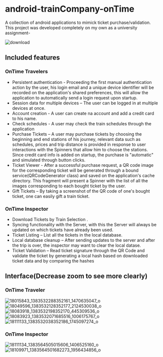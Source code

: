 # android-trainCompany-onTime
A collection of android applications to mimick ticket purchase/validation. This project was developed completely on my own as a university assignment-


![download](https://cloud.githubusercontent.com/assets/9083330/25300786/8c6b1754-270f-11e7-96cf-94e44fa2f4d7.png)

## Included features 
 
### OnTime Travelers 
 
* Persistent authentication - Proceeding the first manual authentication action by the user, his login email and a unique device identifier will be recorded on the application's shared preferences, this will allow the application to automatically send a login request upon startup. 
* Session data for multiple devices – The user can be logged in at multiple devices at once. 
* Account creation - A user can create na account and add a credit card to his name. 
* Check schedules - A user may check the train schedules through the application 
* Purchase Tickets – A user may purchase tickets by choosing the beginning and end stations of his journey, relevant data such as schedules, prices and trip distance is provided in response to user interactions with the Spinners that allow him to choose the stations. Since credit card info is added on startup, the purchase is "automatic" and simulated through button clicks. 
* Ticket Viewer - After a successful purchase request, a QR code image for the corresponding ticket will be generated through a bound service(QRCodeGenerator class) and saved on the application's cache directory. This fragment will present a Spinner with the list of all the images corresponding to each bought ticket by the user. 
* Gift Tickets – By taking a screenshot of the QR code of one's bought ticket, one can easily gift a train ticket. 
 
### OnTime Inspector 
 
* Download Tickets by Train Selection . 
* Syncing functionality with the Server, with this the Server will always be updated on which tickets have already been used. 
* Ticket Listing – List all the tickets in the local database. 
* Local database cleanup – After sending updates to the server and after the trip is over, the inspector may want to clear the local datase. 
* Ticket Validation – Read ticket signature through the QR Code and validate the ticket by generating a local hash based on downloaded ticket data and by comparing the hashes

## Interface(Decrease zoom to see more clearly)

### OnTime Traveler
![18015843_1383532288352161_1470635047_o](https://cloud.githubusercontent.com/assets/9083330/25300843/7948d020-2710-11e7-9462-80284a19ee3c.png)
![18049596_1383532128352177_2124530038_o](https://cloud.githubusercontent.com/assets/9083330/25300844/794988f8-2710-11e7-9acf-5599ccad7971.png)
![18083918_1383532198352170_445309536_o](https://cloud.githubusercontent.com/assets/9083330/25300838/7922d424-2710-11e7-9519-988f42043f4d.png)
![18083923_1383532071685516_1006175767_o](https://cloud.githubusercontent.com/assets/9083330/25300839/79271688-2710-11e7-8447-7dbb49865132.png)
![18111133_1383532038352186_1745097274_o](https://cloud.githubusercontent.com/assets/9083330/25300841/792d3d4c-2710-11e7-949f-fb6dce7fd525.png)

### OnTime Inspector
![18111134_1383564505015606_1406525160_o](https://cloud.githubusercontent.com/assets/9083330/25300842/7932903a-2710-11e7-9acd-18cd0c93c6b9.png)
![18109971_1383564501682273_1956434856_o](https://cloud.githubusercontent.com/assets/9083330/25300840/792bde52-2710-11e7-8901-725fd65c0d8e.png)

